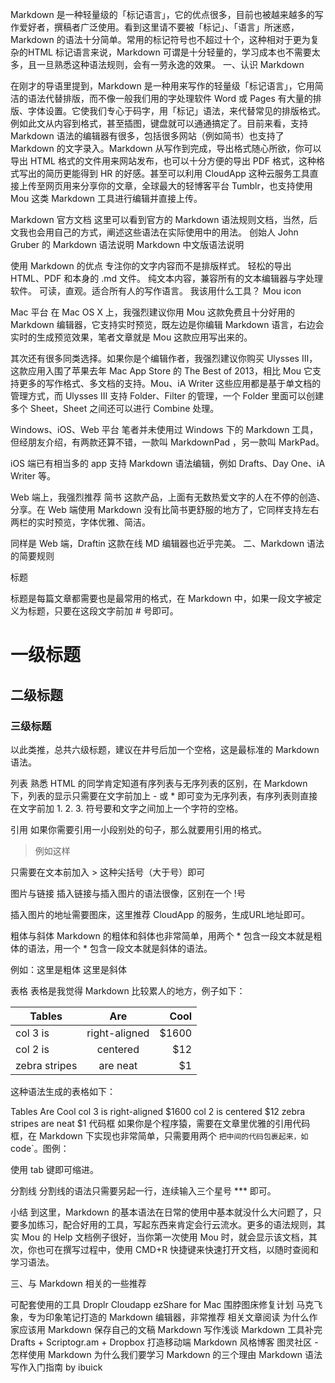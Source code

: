 Markdown 是一种轻量级的「标记语言」，它的优点很多，目前也被越来越多的写作爱好者，撰稿者广泛使用。看到这里请不要被「标记」、「语言」所迷惑，Markdown 的语法十分简单。常用的标记符号也不超过十个，这种相对于更为复杂的HTML 标记语言来说，Markdown 可谓是十分轻量的，学习成本也不需要太多，且一旦熟悉这种语法规则，会有一劳永逸的效果。
一、认识 Markdown

在刚才的导语里提到，Markdown 是一种用来写作的轻量级「标记语言」，它用简洁的语法代替排版，而不像一般我们用的字处理软件 Word 或 Pages 有大量的排版、字体设置。它使我们专心于码字，用「标记」语法，来代替常见的排版格式。例如此文从内容到格式，甚至插图，键盘就可以通通搞定了。目前来看，支持 Markdown 语法的编辑器有很多，包括很多网站（例如简书）也支持了 Markdown 的文字录入。Markdown 从写作到完成，导出格式随心所欲，你可以导出 HTML 格式的文件用来网站发布，也可以十分方便的导出 PDF 格式，这种格式写出的简历更能得到 HR 的好感。甚至可以利用 CloudApp 这种云服务工具直接上传至网页用来分享你的文章，全球最大的轻博客平台 Tumblr，也支持使用 Mou 这类 Markdown 工具进行编辑并直接上传。

Markdown 官方文档
这里可以看到官方的 Markdown 语法规则文档，当然，后文我也会用自己的方式，阐述这些语法在实际使用中的用法。
创始人 John Gruber 的 Markdown 语法说明
Markdown 中文版语法说明

使用 Markdown 的优点
专注你的文字内容而不是排版样式。
轻松的导出 HTML、PDF 和本身的 .md 文件。
纯文本内容，兼容所有的文本编辑器与字处理软件。
可读，直观。适合所有人的写作语言。
我该用什么工具？
Mou icon

Mac 平台
在 Mac OS X 上，我强烈建议你用 Mou 这款免费且十分好用的 Markdown 编辑器，它支持实时预览，既左边是你编辑 Markdown 语言，右边会实时的生成预览效果，笔者文章就是 Mou 这款应用写出来的。


其次还有很多同类选择。如果你是个编辑作者，我强烈建议你购买 Ulysses Ⅲ，这款应用入围了苹果去年 Mac App Store 的 The Best of 2013，相比 Mou 它支持更多的写作格式、多文档的支持。Mou、iA Writer 这些应用都是基于单文档的管理方式，而 Ulysses Ⅲ 支持 Folder、Filter 的管理，一个 Folder 里面可以创建多个 Sheet，Sheet 之间还可以进行 Combine 处理。



Windows、iOS、Web 平台
笔者并未使用过 Windows 下的 Markdown 工具，但经朋友介绍，有两款还算不错，一款叫 MarkdownPad ，另一款叫 MarkPad。

iOS 端已有相当多的 app 支持 Markdown 语法编辑，例如 Drafts、Day One、iA Writer 等。

Web 端上，我强烈推荐 简书 这款产品，上面有无数热爱文字的人在不停的创造、分享。在 Web 端使用 Markdown 没有比简书更舒服的地方了，它同样支持左右两栏的实时预览，字体优雅、简洁。



同样是 Web 端，Draftin 这款在线 MD 编辑器也近乎完美。
二、Markdown 语法的简要规则

标题


标题是每篇文章都需要也是最常用的格式，在 Markdown 中，如果一段文字被定义为标题，只要在这段文字前加 # 号即可。

# 一级标题

## 二级标题

### 三级标题

以此类推，总共六级标题，建议在井号后加一个空格，这是最标准的 Markdown 语法。

列表
熟悉 HTML 的同学肯定知道有序列表与无序列表的区别，在 Markdown 下，列表的显示只需要在文字前加上 - 或 * 即可变为无序列表，有序列表则直接在文字前加 1. 2. 3. 符号要和文字之间加上一个字符的空格。



引用
如果你需要引用一小段别处的句子，那么就要用引用的格式。

> 例如这样

只需要在文本前加入 > 这种尖括号（大于号）即可



图片与链接
插入链接与插入图片的语法很像，区别在一个 !号

插入图片的地址需要图床，这里推荐 CloudApp 的服务，生成URL地址即可。



粗体与斜体
Markdown 的粗体和斜体也非常简单，用两个 * 包含一段文本就是粗体的语法，用一个 * 包含一段文本就是斜体的语法。

例如：这里是粗体 这里是斜体

表格
表格是我觉得 Markdown 比较累人的地方，例子如下：

| Tables        | Are           | Cool  |
| ------------- |:-------------:| -----:|
| col 3 is      | right-aligned | $1600 |
| col 2 is      | centered      |   $12 |
| zebra stripes | are neat      |    $1 |
这种语法生成的表格如下：

Tables	Are	Cool
col 3 is	right-aligned	$1600
col 2 is	centered	$12
zebra stripes	are neat	$1
代码框
如果你是个程序猿，需要在文章里优雅的引用代码框，在 Markdown 下实现也非常简单，只需要用两个 ` 把中间的代码包裹起来，如 `code`。图例：



使用 tab 键即可缩进。

分割线
分割线的语法只需要另起一行，连续输入三个星号 *** 即可。

小结
到这里，Markdown 的基本语法在日常的使用中基本就没什么大问题了，只要多加练习，配合好用的工具，写起东西来肯定会行云流水。更多的语法规则，其实 Mou 的 Help 文档例子很好，当你第一次使用 Mou 时，就会显示该文档，其次，你也可在撰写过程中，使用 CMD+R 快捷键来快速打开文档，以随时查阅和学习语法。



三、与 Markdown 相关的一些推荐

可配套使用的工具
Droplr
Cloudapp
ezShare for Mac
围脖图床修复计划
马克飞象，专为印象笔记打造的 Markdown 编辑器，非常推荐
相关文章阅读
为什么作家应该用 Markdown 保存自己的文稿
Markdown 写作浅谈
Markdown 工具补完
Drafts + Scriptogr.am + Dropbox 打造移动端 Markdown 风格博客
图灵社区 - 怎样使用 Markdown
为什么我们要学习 Markdown 的三个理由
Markdown 语法写作入门指南 by ibuick